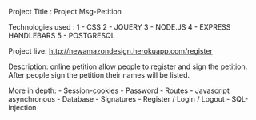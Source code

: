 
Project Title : Project Msg-Petition



Technologies used :
        1 - CSS
        2 - JQUERY
        3 - NODE.JS
        4 - EXPRESS HANDLEBARS
        5 - POSTGRESQL




Project live: http://newamazondesign.herokuapp.com/register



Description: online petition allow people to register and sign the petition.
             After people sign the petition their names will be listed.



More in depth:
        - Session-cookies
        - Password
        - Routes
        - Javascript asynchronous
        - Database
        - Signatures
        - Register / Login / Logout
        - SQL-injection

